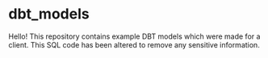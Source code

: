 # dbt_models
Hello!
This repository contains example DBT models which were made for a client. This SQL code has been altered to remove any sensitive information.
